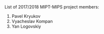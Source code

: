 List of 2017/2018 MIPT-MIPS project members:
1. Pavel Kryukov
2. Vyacheslav Kompan
3. Yan Logovskiy
